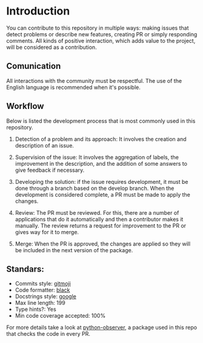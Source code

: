 # Introduction

You can contribute to this repository in multiple ways: making issues that detect problems or describe new features,
creating PR or simply responding comments.
All kinds of positive interaction, which adds value to the project, will be considered as a contribution.

## Comunication

All interactions with the community must be respectful.
The use of the English language is recommended when it's possible.

## Workflow

Below is listed the development process that is most commonly used in this repository.

1. Detection of a problem and its approach:
  It involves the creation and description of an issue.

2. Supervision of the issue:
  It involves the aggregation of labels, the improvement in the description, and the addition of some answers to give feedback if necessary.

3. Developing the solution:
  if the issue requires development, it must be done through a branch based on the develop branch. When the development is considered complete, a PR must be made to apply the changes.

4. Review:
  The PR must be reviewed.
  For this, there are a number of applications that do it automatically and then a contributor makes it manually.
  The review returns a request for improvement to the PR or gives way for it to merge.

5. Merge:
  When the PR is approved, the changes are applied so they will be included in the next version of the package.

## Standars:

- Commits style: [gitmoji][gitmoji]
- Code formatter: [black][black]
- Docstrings style: [google][google-docstring]
- Max line length: 199
- Type hints?: Yes
- Min code coverage accepted: 100%

For more details take a look at [python-observer][python-observer], a package used in this repo that checks the code in every PR.

[gitmoji]: https://gitmoji.carloscuesta.me/
[black]: https://github.com/psf/black
[google-docstring]: https://google.github.io/styleguide/pyguide.html#38-comments-and-docstrings
[python-observer]: https://github.com/lucasvazq/python-observer
